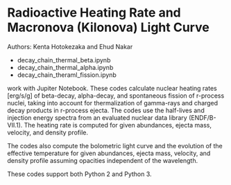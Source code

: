 # Radioactive Heating Rate and Macronova (Kilonova) Light Curve
Authors:
Kenta Hotokezaka and Ehud Nakar

- decay_chain_thermal_beta.ipynb
- decay_chain_thermal_alpha.ipynb
- decay_chain_theraml_fission.ipynb 

work with Jupiter Notebook. These codes calculate nuclear heating rates [erg/s/g]  of beta-decay, alpha-decay, and spontaneous fission of r-process nuclei, taking into account for thermalization of gamma-rays and charged decay products in r-process ejecta. The codes use the half-lives and injection energy spectra from an evaluated nuclear data library (ENDF/B-VII.1). The heating rate is computed for given abundances, ejecta mass, velocity, and density profile.

The codes also compute the bolometric light curve and the evolution of the effective temperature for given abundances, ejecta mass, velocity, and density profile assuming opacities independent of the wavelength.


These codes support both Python 2 and Python 3.
